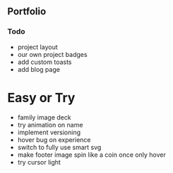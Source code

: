 ## Portfolio

### Todo

- project layout
- our own project badges
- add custom toasts
- add blog page

# Easy or Try

- family image deck
- try animation on name
- implement versioning
- hover bug on experience
- switch to fully use smart svg
- make footer image spin like a coin once only hover
- try cursor light
